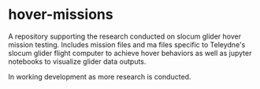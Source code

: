 # hover-missions

A repository supporting the research conducted on slocum glider hover mission testing. Includes mission files and ma files specific to Teleydne's slocum glider flight computer to achieve hover behaviors as well as jupyter notebooks to visualize glider data outputs. 

In working development as more research is conducted. 
